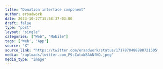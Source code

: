 ```yaml
---
title: "Donation interface component"
author: ersadwork
date: 2023-10-27T15:58:37-03:00
draft: false
type: "post"
layout: "single"
categories: ["Web", "Mobile"]
tags: ['Web', 'App']
source: "X"
source_link: "https://twitter.com/ersadwork/status/1717870488888721505"
media: "/uploads/twitter.com_F9cZutxW8AANfKO.jpeg"
media_type: "image"
---
```


